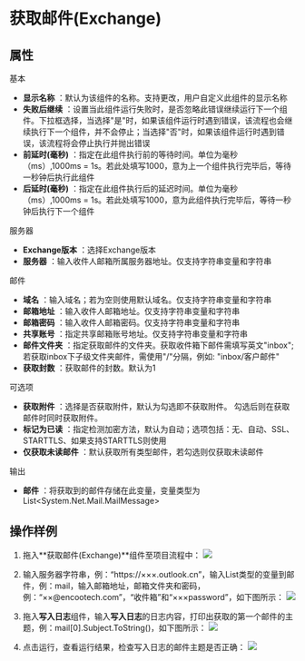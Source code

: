 # 获取邮件(Exchange)


## 属性
基本
- **显示名称** ：默认为该组件的名称。支持更改，用户自定义此组件的显示名称
- **失败后继续** ：设置当此组件运行失败时，是否忽略此错误继续运行下一个组件。下拉框选择，当选择"是"时，如果该组件运行时遇到错误，该流程也会继续执行下一个组件，并不会停止；当选择"否"时，如果该组件运行时遇到错误，该流程将会停止执行并抛出错误
- **前延时(毫秒)** ：指定在此组件执行前的等待时间。单位为毫秒（ms）,1000ms = 1s。若此处填写1000，意为上一个组件执行完毕后，等待一秒钟后执行此组件
- **后延时(毫秒)** ：指定在此组件执行后的延迟时间。单位为毫秒（ms）,1000ms = 1s。若此处填写1000，意为此组件执行完毕后，等待一秒钟后执行下一个组件

服务器

- **Exchange版本** ：选择Exchange版本
- **服务器** ：输入收件人邮箱所属服务器地址。仅支持字符串变量和字符串

邮件

- **域名** ：输入域名；若为空则使用默认域名。仅支持字符串变量和字符串
- **邮箱地址** ：输入收件人邮箱地址。仅支持字符串变量和字符串
- **邮箱密码** ：输入收件人邮箱密码。仅支持字符串变量和字符串
- **共享账号** ：指定共享邮箱账号地址。仅支持字符串变量和字符串
- **邮件文件夹** ：指定获取邮件的文件夹。获取收件箱下邮件需填写英文"inbox"; 若获取inbox下子级文件夹邮件，需使用"/"分隔，例如: "inbox/客户邮件"
- **获取封数** ：获取邮件的封数。默认为1

可选项

- **获取附件** ：选择是否获取附件，默认为勾选即不获取附件。 勾选后则在获取邮件时同时获取附件。
- **标记为已读** ：指定检测加密方法，默认为自动；选项包括：无、自动、SSL、STARTTLS、如果支持STARTTLS则使用
- **仅获取未读邮件** ：默认获取所有类型邮件，若勾选则仅获取未读邮件

输出

- **邮件** ：将获取到的邮件存储在此变量，变量类型为List&lt;System.Net.Mail.MailMessage&gt;

## 操作样例

1. 拖入**获取邮件(Exchange)**组件至项目流程中：
![](https://docimages.blob.core.chinacloudapi.cn/images/Activities/GetMailExchange20201223.png)

2. 输入服务器字符串，例：“https://×××.outlook.cn”，输入List<MailMessage>类型的变量到邮件，例：mail，输入邮箱地址，邮箱文件夹和密码，例：“××@encootech.com”，“收件箱”和“×××password”，如下图所示：
![](https://docimages.blob.core.chinacloudapi.cn/images/Activities/GetMailExchange2020122302.png)

3. 拖入**写入日志**组件，输入**写入日志**的日志内容，打印出获取的第一个邮件的主题，例：mail[0].Subject.ToString()，如下图所示：
![](https://docimages.blob.core.chinacloudapi.cn/images/Activities/GetMailExchange2020122303.png)

4. 点击运行，查看运行结果，检查写入日志的邮件主题是否正确：
![](https://docimages.blob.core.chinacloudapi.cn/images/Activities/GetMailExchange2020122304.png)